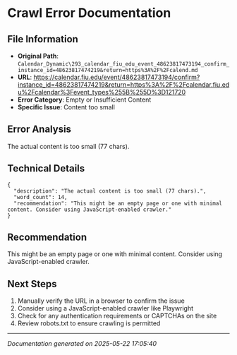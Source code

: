 # Crawl Error Documentation

## File Information
- **Original Path**: `Calendar_Dynamic\293_calendar_fiu_edu_event_48623817473194_confirm_instance_id=48623817474219&return=https%3A%2F%2Fcalend.md`
- **URL**: https://calendar.fiu.edu/event/48623817473194/confirm?instance_id=48623817474219&return=https%3A%2F%2Fcalendar.fiu.edu%2Fcalendar%3Fevent_types%255B%255D%3D121720
- **Error Category**: Empty or Insufficient Content
- **Specific Issue**: Content too small

## Error Analysis
The actual content is too small (77 chars).

## Technical Details
```
{
  "description": "The actual content is too small (77 chars).",
  "word_count": 14,
  "recommendation": "This might be an empty page or one with minimal content. Consider using JavaScript-enabled crawler."
}
```

## Recommendation
This might be an empty page or one with minimal content. Consider using JavaScript-enabled crawler.

## Next Steps
1. Manually verify the URL in a browser to confirm the issue
2. Consider using a JavaScript-enabled crawler like Playwright
3. Check for any authentication requirements or CAPTCHAs on the site
4. Review robots.txt to ensure crawling is permitted

---
*Documentation generated on 2025-05-22 17:05:40*
